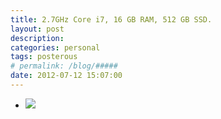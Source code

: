 ```yaml
---
title: 2.7GHz Core i7, 16 GB RAM, 512 GB SSD. 
layout: post
description:  
categories: personal
tags: posterous
# permalink: /blog/#####
date: 2012-07-12 15:07:00
---
```


<ul data-clearing>
  <li><a href="/img/blog/2012/07/42900717-image.jpg"><img src="/img/blog/2012/07/42900717-image.jpg" data-caption=""></a></li>
</ul>